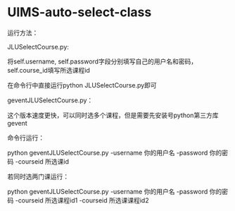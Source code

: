 # UIMS-auto-select-class

运行方法：

JLUSelectCourse.py:

将self.username, self.password字段分别填写自己的用户名和密码， self.course_id填写所选课程id

在命令行中直接运行python JLUSelectCourse.py即可

geventJLUSelectCourse.py：

这个版本速度更快，可以同时选多个课程，但是需要先安装号python第三方库gevent

命令行运行：

python geventJLUSelectCourse.py -username 你的用户名 -password 你的密码 -courseid 所选课id

若同时选两门课运行：

python geventJLUSelectCourse.py -username 你的用户名 -password 你的密码 -courseid 所选课程id1 -courseid 所选课课程id2

